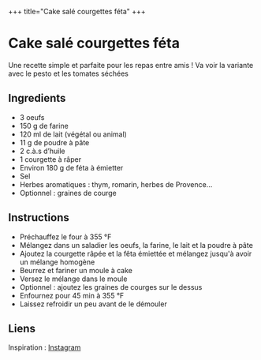 +++
title="Cake salé courgettes féta"
+++

# Cake salé courgettes féta

Une recette simple et parfaite pour les repas entre amis !
Va voir la variante avec le pesto et les tomates séchées

## Ingredients

- 3 oeufs
- 150 g de farine
- 120 ml de lait (végétal ou animal)
- 11 g de poudre à pâte
- 2 c.à.s d’huile
- 1 courgette à râper
- Environ 180 g de féta à émietter
- Sel
- Herbes aromatiques : thym, romarin, herbes de Provence…
- Optionnel : graines de courge

## Instructions

- Préchauffez le four à 355 °F
- Mélangez dans un saladier les oeufs, la farine, le lait et la poudre à pâte
- Ajoutez la courgette râpée et la fêta émiettée et mélangez jusqu'à avoir un mélange homogène
- Beurrez et fariner un moule à cake
- Versez le mélange dans le moule
- Optionnel : ajoutez les graines de courges sur le dessus
- Enfournez pour 45 min à 355 °F
- Laissez refroidir un peu avant de le démouler

## Liens

Inspiration : [Instagram](https://www.instagram.com/reel/CrJIy72qmVl/?utm_source=ig_web_copy_link)
